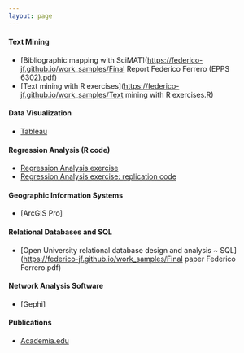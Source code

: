 ```yaml
---
layout: page
---
```

#### Text Mining
  + [Bibliographic mapping with SciMAT](https://federico-jf.github.io/work_samples/Final Report Federico Ferrero (EPPS 6302).pdf)
  + [Text mining with R exercises](https://federico-jf.github.io/work_samples/Text mining with R exercises.R)
  
#### Data Visualization
  + [Tableau](https://federico-jf.github.io/work_samples/Tableau_samples_Ferrero.pdf)
  
#### Regression Analysis (R code)
  + [Regression Analysis exercise](https://federico-jf.github.io/work_samples/Final_Paper_Ferrero.pdf)
  + [Regression Analysis exercise: replication code](https://federico-jf.github.io/work_samples/Replication_code_ferrero.R)
  
#### Geographic Information Systems
  + [ArcGIS Pro]

#### Relational Databases and SQL
  + [Open University relational database design and analysis ~ SQL](https://federico-jf.github.io/work_samples/Final paper Federico Ferrero.pdf)

#### Network Analysis Software
  + [Gephi]

#### Publications
  + [Academia.edu](https://cordoba.academia.edu/FedericoFerrero)
  

    

